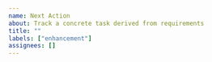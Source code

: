 ```yaml
---
name: Next Action
about: Track a concrete task derived from requirements
title: ""
labels: ["enhancement"]
assignees: []
---
```


# <title>

Milestone: <M1|M2|M3|M4>
Labels: enhancement

## Summary
簡潔な要約（1–3行）を書いてください。

## Context
背景/要件の出典（docs/requirements_definition/... など）

## Scope
- In: 
- Out: 

## Tasks
- [ ] 

## Acceptance Criteria
- [ ] 

## Dependencies
- 

## Notes
- 

